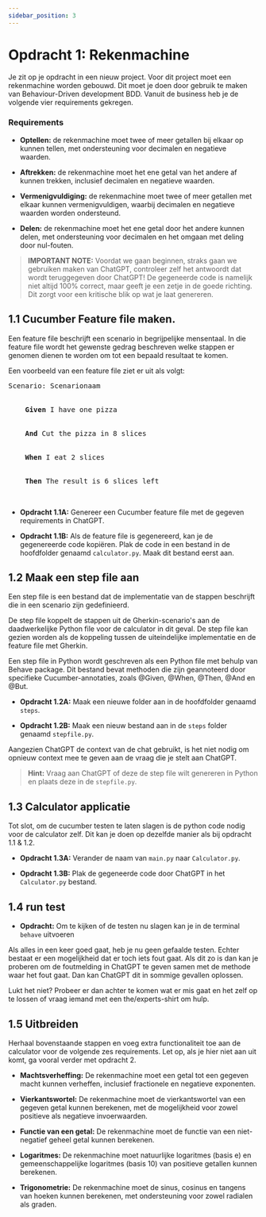 ```yaml
---
sidebar_position: 3
---
```


# Opdracht 1: Rekenmachine

Je zit op je opdracht in een nieuw project. Voor dit project moet een rekenmachine worden gebouwd. Dit moet je doen door
gebruik te maken van Behaviour-Driven development BDD. Vanuit de business heb je de volgende vier requirements gekregen.

### Requirements

- **Optellen:** de rekenmachine moet twee of meer getallen bij elkaar op kunnen tellen, met
  ondersteuning voor decimalen en negatieve waarden.

- **Aftrekken:** de rekenmachine moet het ene getal van het andere af kunnen trekken, inclusief
  decimalen en negatieve waarden.

- **Vermenigvuldiging:** de rekenmachine moet twee of meer getallen met elkaar kunnen
  vermenigvuldigen, waarbij decimalen en negatieve waarden worden ondersteund.

- **Delen:** de rekenmachine moet het ene getal door het andere kunnen delen, met ondersteuning voor
  decimalen en het omgaan met deling door nul-fouten.

> **IMPORTANT NOTE:** Voordat we gaan beginnen, straks gaan we gebruiken maken van ChatGPT, controleer zelf het 
> antwoordt dat wordt teruggegeven door ChatGPT! De gegeneerde code is namelijk niet altijd 100% correct, maar geeft 
> je een zetje in de goede richting. Dit zorgt voor een kritische blik op wat je laat genereren.

## 1.1 Cucumber Feature file maken.

Een feature file beschrijft een scenario in begrijpelijke mensentaal. In die feature file wordt het gewenste gedrag
beschreven welke stappen er genomen dienen te worden om tot een bepaald resultaat te komen.

Een voorbeeld van een feature file ziet er uit als volgt:

<pre>
Scenario: Scenarionaam<br></br>
  <b>  Given</b> I have one pizza<br></br>
  <b>  And</b> Cut the pizza in 8 slices<br></br>
  <b>  When</b> I eat 2 slices<br></br>
  <b>  Then</b> The result is 6 slices left<br></br>
</pre>

- **Opdracht 1.1A:** Genereer een Cucumber feature file met de gegeven requirements in ChatGPT.

- **Opdracht 1.1B:** Als de feature file is gegenereerd, kan je de gegenereerde code kopiëren. Plak de code in een bestand in de hoofdfolder genaamd `calculator.py`. Maak dit bestand eerst aan.

## 1.2 Maak een step file aan

Een step file is een bestand dat de implementatie van de stappen beschrijft die in een scenario zijn gedefinieerd.

De step file koppelt de stappen uit de Gherkin-scenario's aan de daadwerkelijke Python file voor de calculator in dit
geval. De step file kan gezien worden als de koppeling tussen de uiteindelijke implementatie en de feature file met
Gherkin.

Een step file in Python wordt geschreven als een Python file met behulp van Behave package. Dit bestand bevat methoden
die zijn geannoteerd door specifieke Cucumber-annotaties, zoals @Given, @When, @Then, @And en @But.

- **Opdracht 1.2A:** Maak een nieuwe folder aan in de hoofdfolder genaamd `steps`.

- **Opdracht 1.2B:** Maak een nieuw bestand aan in de `steps` folder genaamd `stepfile.py`.

Aangezien ChatGPT de context van de chat gebruikt, is het niet nodig om opnieuw context mee te geven aan de vraag die 
je stelt aan ChatGPT.

> **Hint:** Vraag aan ChatGPT of deze de step file wilt genereren in Python en plaats deze in de `stepfile.py`.

## 1.3 Calculator applicatie

Tot slot, om de cucumber testen te laten slagen is de python code nodig voor de calculator zelf. Dit kan je doen op
dezelfde manier als bij opdracht 1.1 & 1.2.

- **Opdracht 1.3A:** Verander de naam van `main.py` naar `Calculator.py`.

- **Opdracht 1.3B:** Plak de gegeneerde code door ChatGPT in het `Calculator.py` bestand.

## 1.4 run test

- **Opdracht:** Om te kijken of de testen nu slagen kan je in de terminal `behave` uitvoeren

Als alles in een keer goed gaat, heb je nu geen gefaalde testen. Echter bestaat er een mogelijkheid dat er toch iets 
fout gaat. Als dit zo is dan kan je proberen om de foutmelding in ChatGPT te geven samen met de methode waar het fout 
gaat. Dan kan ChatGPT dit in sommige gevallen oplossen.

Lukt het niet? Probeer er dan achter  te komen wat er mis gaat en het zelf op te lossen of vraag iemand met een
the/experts-shirt om hulp.

## 1.5 Uitbreiden

Herhaal bovenstaande stappen en voeg extra functionaliteit toe aan de calculator voor de volgende zes requirements.
Let op, als je hier niet aan uit komt, ga vooral verder met opdracht 2.

- **Machtsverheffing:** De rekenmachine moet een getal tot een gegeven macht kunnen verheffen,
  inclusief fractionele en negatieve exponenten.

- **Vierkantswortel:** De rekenmachine moet de vierkantswortel van een gegeven getal kunnen berekenen,
  met de mogelijkheid voor zowel positieve als negatieve invoerwaarden.

- **Functie van een getal:** De rekenmachine moet de functie van een niet-negatief geheel getal kunnen
  berekenen.

- **Logaritmes:** De rekenmachine moet natuurlijke logaritmes (basis e) en gemeenschappelijke
  logaritmes (basis 10) van positieve getallen kunnen berekenen.

- **Trigonometrie:** De rekenmachine moet de sinus, cosinus en tangens van hoeken kunnen berekenen, met
  ondersteuning voor zowel radialen als graden.
